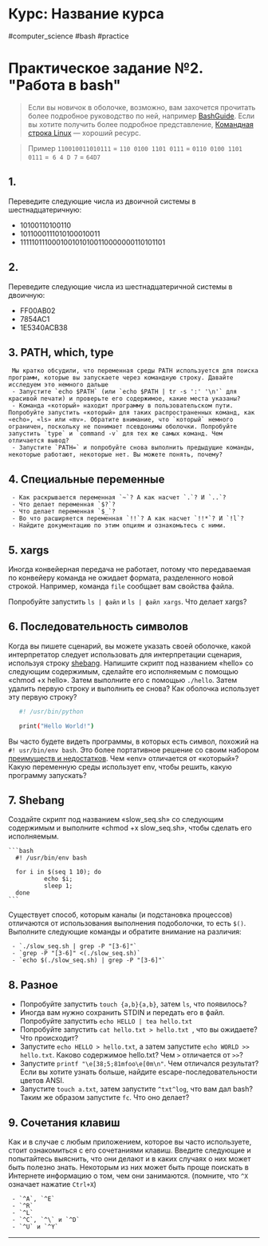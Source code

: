 # Курс: Название курса
#computer_science #bash #practice 
# Практическое задание №2.  "Работа в bash"
> Если вы новичок в оболочке, возможно, вам захочется прочитать более подробное руководство по ней, например [BashGuide](http://mywiki.wooledge.org/BashGuide). Если вы хотите получить более подробное представление, [Командная строка Linux](http://linuxcommand.org/tlcl.php) — хороший ресурс.

> Пример `110010011010111` = `110 0100 1101 0111` = `0110 0100 1101 0111` =` 6 4 D 7` = `64D7`
## 1. 
Переведите следующие числа из двоичной системы в шестнадцатеричную:
* 10100110100110
* 1011000111010100010011
* 1111101110001001010100110000000110101101

## 2. 
Переведите следующие числа из шестнадцатеричной системы в двоичную:
* FF00AB02
* 7854AC1
* 1E5340ACB38

## 3. **PATH, which, type**

     Мы кратко обсудили, что переменная среды PATH используется для поиска программ, которые вы запускаете через командную строку. Давайте исследуем это немного дальше
     - Запустите `echo $PATH` (или `echo $PATH | tr -s ':' '\n'` для красивой печати) и проверьте его содержимое, какие места указаны?
     - Команда «который» находит программу в пользовательском пути. Попробуйте запустить «который» для таких распространенных команд, как «echo», «ls» или «mv». Обратите внимание, что `который` немного ограничен, поскольку не понимает псевдонимы оболочки. Попробуйте запустить `type` и `command -v` для тех же самых команд. Чем отличается вывод?
     - Запустите `PATH=` и попробуйте снова выполнить предыдущие команды, некоторые работают, некоторые нет. Вы можете понять, почему?

## 4. **Специальные переменные**
     - Как раскрывается переменная `~`? А как насчет `.`? И `..`?
     - Что делает переменная `$?`?
     - Что делает переменная `$_`?
     - Во что расширяется переменная `!!`? А как насчет `!!*`? И `!l`?
     - Найдите документацию по этим опциям и ознакомьтесь с ними.

## 5. **xargs**

Иногда конвейерная передача не работает, потому что передаваемая по конвейеру команда не ожидает формата, разделенного новой строкой. Например, команда `file` сообщает вам свойства файла.

Попробуйте запустить `ls | файл` и `ls | файл xargs`. Что делает xargs?


## 6. **Последовательность символов**
Когда вы пишете сценарий, вы можете указать своей оболочке, какой интерпретатор следует использовать для интерпретации сценария, используя строку [shebang](https://en.wikipedia.org/wiki/Shebang_(Unix)). Напишите скрипт под названием «hello» со следующим содержимым, сделайте его исполняемым с помощью «chmod +x hello». Затем выполните его с помощью `./hello`. Затем удалить первую строку и выполнить ее снова? Как оболочка использует эту первую строку?


   ```bash
      #! /usr/bin/python

      print("Hello World!")
   ```

Вы часто будете видеть программы, в которых есть символ, похожий на `#! usr/bin/env bash`. Это более портативное решение со своим набором [преимуществ и недостатков](https://unix.stackexchange.com/questions/29608/why-is-it-better-to-use-usr-bin-env-name-instead-of-path-to-name-as-my). Чем «env» отличается от «который»? Какую переменную среды использует env, чтобы решить, какую программу запускать?


## 7. **Shebang**
Создайте скрипт под названием «slow_seq.sh» со следующим содержимым и выполните «chmod +x slow_seq.sh», чтобы сделать его исполняемым.

    ```bash
      #! /usr/bin/env bash

      for i in $(seq 1 10); do
              echo $i;
              sleep 1;
      done
    ```

Существует способ, которым каналы (и подстановка процессов) отличаются от использования выполнения подоболочки, то есть `$()`. Выполните следующие команды и обратите внимание на различия:

     - `./slow_seq.sh | grep -P "[3-6]"`
     - `grep -P "[3-6]" <(./slow_seq.sh)`
     - `echo $(./slow_seq.sh) | grep -P "[3-6]"`


## 8. **Разное**
- Попробуйте запустить `touch {a,b}{a,b}`, затем `ls`, что появилось?
- Иногда вам нужно сохранить STDIN и передать его в файл. Попробуйте запустить `echo HELLO | tea hello.txt`
- Попробуйте запустить `cat hello.txt > hello.txt `, что вы ожидаете? Что происходит?
- Запустите `echo HELLO > hello.txt`, а затем запустите `echo WORLD >> hello.txt`. Каково содержимое hello.txt? Чем `>` отличается от `>>`?
- Запустите `printf "\e[38;5;81mfoo\e[0m\n"`. Чем отличался результат? Если вы хотите узнать больше, найдите escape-последовательности цветов ANSI.
- Запустите `touch a.txt`, затем запустите `^txt^log`, что вам дал bash? Таким же образом запустите `fc`. Что оно делает?

## 9. **Сочетания клавиш**

Как и в случае с любым приложением, которое вы часто используете, стоит ознакомиться с его сочетаниями клавиш. Введите следующие и попытайтесь выяснить, что они делают и в каких случаях о них может быть полезно знать. Некоторым из них может быть проще поискать в Интернете информацию о том, чем они занимаются. (помните, что `^X` означает нажатие `Ctrl+X`)

     - `^A`, `^E`
     - `^R`
     - `^L`
     - `^C`, `^\` и `^D`
     - `^U` и `^Y`
--------
